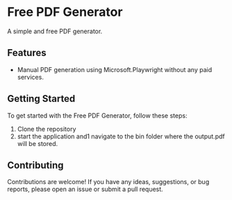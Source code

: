 # Free PDF Generator


A simple and free PDF generator.

## Features

- Manual PDF generation using Microsoft.Playwright without any paid services.

## Getting Started

To get started with the Free PDF Generator, follow these steps:

1. Clone the repository
2. start the application and1 navigate to the bin folder where the output.pdf will be stored.

## Contributing

Contributions are welcome! If you have any ideas, suggestions, or bug reports, please open an issue or submit a pull request.

